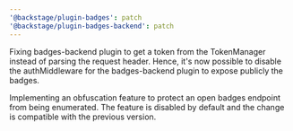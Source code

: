 ```yaml
---
'@backstage/plugin-badges': patch
'@backstage/plugin-badges-backend': patch
---
```


Fixing badges-backend plugin to get a token from the TokenManager instead of parsing the request header. Hence, it's now possible to disable the authMiddleware for the badges-backend plugin to expose publicly the badges.

Implementing an obfuscation feature to protect an open badges endpoint from being enumerated. The feature is disabled by default and the change is compatible with the previous version.
